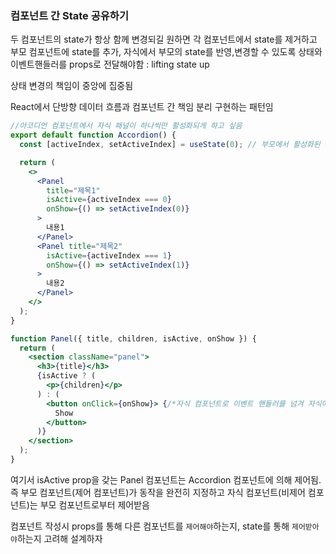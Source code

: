 ### 컴포넌트 간 State 공유하기

두 컴포넌트의 state가 항상 함께 변경되길 원하면
각 컴포넌트에서 state를 제거하고 부모 컴포넌트에 state를 추가, 
자식에서 부모의 state를 반영,변경할 수 있도록 상태와 이벤트핸들러를 props로 전달해야함 : lifting state up

상태 변경의 책임이 중앙에 집중됨

React에서 단방향 데이터 흐름과 컴포넌트 간 책임 분리 구현하는 패턴임

```jsx
//아코디언 컴포넌트에서 자식 패널이 하나씩만 활성화되게 하고 싶음
export default function Accordion() {
  const [activeIndex, setActiveIndex] = useState(0); // 부모에서 활성화된 자식 Panel의 인덱스 사용

  return (
    <>
      <Panel 
        title="제목1"
        isActive={activeIndex === 0}
        onShow={() => setActiveIndex(0)}
      >
        내용1
      </Panel>
      <Panel title="제목2" 
        isActive={activeIndex === 1}
        onShow={() => setActiveIndex(1)}
      >
        내용2
      </Panel>
    </>
  );
}

function Panel({ title, children, isActive, onShow }) {
  return (
    <section className="panel">
      <h3>{title}</h3>
      {isActive ? (
        <p>{children}</p>
      ) : (
        <button onClick={onShow}> {/*자식 컴포넌트로 이벤트 핸들러를 넘겨 자식에서 부모의 상태를 변경하게 함*/}
          Show
        </button>
      )}
    </section>
  );
}
```

여기서 isActive prop을 갖는 Panel 컴포넌트는 Accordion 컴포넌트에 의해 제어됨. 
즉 부모 컴포넌트(제어 컴포넌트)가 동작을 완전히 지정하고 자식 컴포넌트(비제어 컴포넌트)는 부모 컴포넌트로부터 제어받음

컴포넌트 작성시 props를 통해 다른 컴포넌트를 `제어해야`하는지, state를 통해 `제어받아야`하는지 고려해 설계하자
